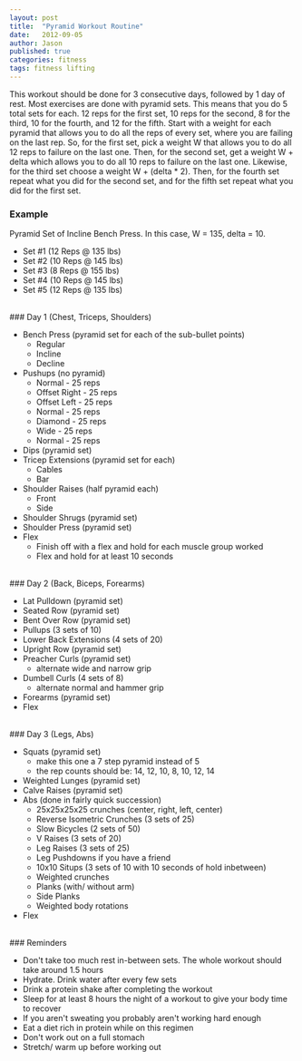 ```yaml
---
layout: post
title:  "Pyramid Workout Routine"
date:   2012-09-05
author: Jason
published: true 
categories: fitness
tags: fitness lifting
---
```



This workout should be done for 3 consecutive days, followed by 1 day of rest. 
Most exercises are done with pyramid sets. This means that you do 5 total sets for each. 
12 reps for the first set, 10 reps for the second, 8 for the third, 10 for the fourth, and 12 for the fifth. 
Start with a weight for each pyramid that allows you to do all the reps of every set, 
where you are failing on the last rep. So, for the first set, pick a weight W that allows you to do 
all 12 reps to failure on the last one. Then, for the second set, get a weight W + delta which allows 
you to do all 10 reps to failure on the last one. Likewise, for the third set choose a weight W + (delta * 2). 
Then, for the fourth set repeat what you did for the second set, and for the fifth set repeat what you 
did for the first set.


### Example

Pyramid Set of Incline Bench Press. In this case, W = 135, delta = 10.

- Set #1 (12 Reps @ 135 lbs)
- Set #2 (10 Reps @ 145 lbs)
- Set #3 (8 Reps @ 155 lbs)
- Set #4 (10 Reps @ 145 lbs)
- Set #5 (12 Reps @ 135 lbs)

<br>
### Day 1 (Chest, Triceps, Shoulders)

- Bench Press (pyramid set for each of the sub-bullet points)
  - Regular 
  - Incline
  - Decline
- Pushups (no pyramid)
  - Normal - 25 reps
  - Offset Right - 25 reps
  - Offset Left - 25 reps
  - Normal - 25 reps
  - Diamond - 25 reps
  - Wide - 25 reps
  - Normal - 25 reps
- Dips (pyramid set)
- Tricep Extensions (pyramid set for each)
  - Cables
  - Bar
- Shoulder Raises (half pyramid each)
  - Front
  - Side
- Shoulder Shrugs (pyramid set)
- Shoulder Press (pyramid set)
- Flex
  - Finish off with a flex and hold for each muscle group worked
  - Flex and hold for at least 10 seconds

<br>
### Day 2 (Back, Biceps, Forearms)

- Lat Pulldown (pyramid set)
- Seated Row (pyramid set)
- Bent Over Row (pyramid set)
- Pullups (3 sets of 10)
- Lower Back Extensions (4 sets of 20)
- Upright Row (pyramid set)
- Preacher Curls (pyramid set)
  - alternate wide and narrow grip
- Dumbell Curls (4 sets of 8)
  - alternate normal and hammer grip
- Forearms (pyramid set)
- Flex

<br>
### Day 3 (Legs, Abs)

- Squats (pyramid set)
  - make this one a 7 step pyramid instead of 5
  - the rep counts should be: 14, 12, 10, 8, 10, 12, 14
- Weighted Lunges (pyramid set)
- Calve Raises (pyramid set)
- Abs (done in fairly quick succession)
  - 25x25x25x25 crunches (center, right, left, center)
  - Reverse Isometric Crunches (3 sets of 25)
  - Slow Bicycles (2 sets of 50)
  - V Raises (3 sets of 20)
  - Leg Raises (3 sets of 25)
  - Leg Pushdowns if you have a friend
  - 10x10 Situps (3 sets of 10 with 10 seconds of hold inbetween)
  - Weighted crunches
  - Planks (with/ without arm)
  - Side Planks
  - Weighted body rotations
- Flex

<br>
### Reminders

- Don't take too much rest in-between sets. The whole workout should take around 1.5 hours
- Hydrate. Drink water after every few sets
- Drink a protein shake after completing the workout
- Sleep for at least 8 hours the night of a workout to give your body time to recover
- If you aren't sweating you probably aren't working hard enough
- Eat a diet rich in protein while on this regimen
- Don't work out on a full stomach
- Stretch/ warm up before working out

